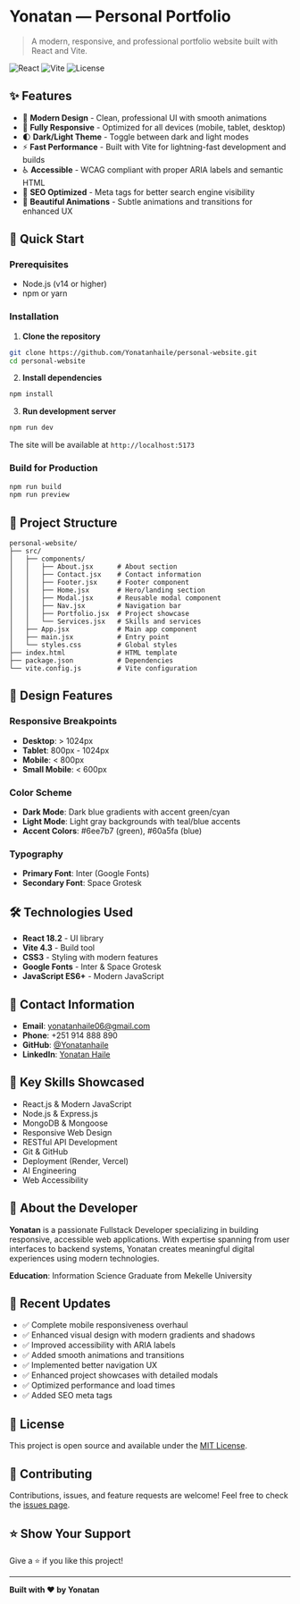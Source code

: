 # Yonatan — Personal Portfolio

> A modern, responsive, and professional portfolio website built with React and Vite.

![React](https://img.shields.io/badge/React-18.2.0-61DAFB?style=flat&logo=react)
![Vite](https://img.shields.io/badge/Vite-4.3.9-646CFF?style=flat&logo=vite)
![License](https://img.shields.io/badge/License-MIT-green)

## ✨ Features

- 🎨 **Modern Design** - Clean, professional UI with smooth animations
- 📱 **Fully Responsive** - Optimized for all devices (mobile, tablet, desktop)
- 🌓 **Dark/Light Theme** - Toggle between dark and light modes
- ⚡ **Fast Performance** - Built with Vite for lightning-fast development and builds
- ♿ **Accessible** - WCAG compliant with proper ARIA labels and semantic HTML
- 🎯 **SEO Optimized** - Meta tags for better search engine visibility
- 💅 **Beautiful Animations** - Subtle animations and transitions for enhanced UX

## 🚀 Quick Start

### Prerequisites
- Node.js (v14 or higher)
- npm or yarn

### Installation

1. **Clone the repository**
```bash
git clone https://github.com/Yonatanhaile/personal-website.git
cd personal-website
```

2. **Install dependencies**
```bash
npm install
```

3. **Run development server**
```bash
npm run dev
```

The site will be available at `http://localhost:5173`

### Build for Production

```bash
npm run build
npm run preview
```

## 📂 Project Structure

```
personal-website/
├── src/
│   ├── components/
│   │   ├── About.jsx      # About section
│   │   ├── Contact.jsx    # Contact information
│   │   ├── Footer.jsx     # Footer component
│   │   ├── Home.jsx       # Hero/landing section
│   │   ├── Modal.jsx      # Reusable modal component
│   │   ├── Nav.jsx        # Navigation bar
│   │   ├── Portfolio.jsx  # Project showcase
│   │   └── Services.jsx   # Skills and services
│   ├── App.jsx            # Main app component
│   ├── main.jsx           # Entry point
│   └── styles.css         # Global styles
├── index.html             # HTML template
├── package.json           # Dependencies
└── vite.config.js         # Vite configuration
```

## 🎨 Design Features

### Responsive Breakpoints
- **Desktop**: > 1024px
- **Tablet**: 800px - 1024px
- **Mobile**: < 800px
- **Small Mobile**: < 600px

### Color Scheme
- **Dark Mode**: Dark blue gradients with accent green/cyan
- **Light Mode**: Light gray backgrounds with teal/blue accents
- **Accent Colors**: #6ee7b7 (green), #60a5fa (blue)

### Typography
- **Primary Font**: Inter (Google Fonts)
- **Secondary Font**: Space Grotesk

## 🛠️ Technologies Used

- **React 18.2** - UI library
- **Vite 4.3** - Build tool
- **CSS3** - Styling with modern features
- **Google Fonts** - Inter & Space Grotesk
- **JavaScript ES6+** - Modern JavaScript

## 📧 Contact Information

- **Email**: yonatanhaile06@gmail.com
- **Phone**: +251 914 888 890
- **GitHub**: [@Yonatanhaile](https://github.com/Yonatanhaile)
- **LinkedIn**: [Yonatan Haile](https://www.linkedin.com/in/yonatanhaile1/)

## 🎯 Key Skills Showcased

- React.js & Modern JavaScript
- Node.js & Express.js
- MongoDB & Mongoose
- Responsive Web Design
- RESTful API Development
- Git & GitHub
- Deployment (Render, Vercel)
- AI Engineering
- Web Accessibility

## 📝 About the Developer

**Yonatan** is a passionate Fullstack Developer specializing in building responsive, accessible web applications. With expertise spanning from user interfaces to backend systems, Yonatan creates meaningful digital experiences using modern technologies.

**Education**: Information Science Graduate from Mekelle University

## 🔄 Recent Updates

- ✅ Complete mobile responsiveness overhaul
- ✅ Enhanced visual design with modern gradients and shadows
- ✅ Improved accessibility with ARIA labels
- ✅ Added smooth animations and transitions
- ✅ Implemented better navigation UX
- ✅ Enhanced project showcases with detailed modals
- ✅ Optimized performance and load times
- ✅ Added SEO meta tags

## 📄 License

This project is open source and available under the [MIT License](LICENSE).

## 🤝 Contributing

Contributions, issues, and feature requests are welcome! Feel free to check the [issues page](https://github.com/Yonatanhaile/personal-website/issues).

## ⭐ Show Your Support

Give a ⭐️ if you like this project!

---

**Built with ❤️ by Yonatan**
